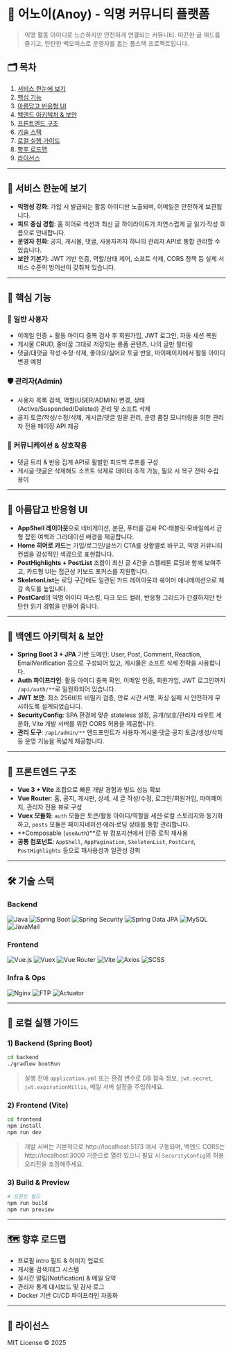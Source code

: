 # 📝 어노이(Anoy) - 익명 커뮤니티 플랫폼

> 익명 활동 아이디로 느슨하지만 안전하게 연결되는 커뮤니티. 따끈한 글 피드를 즐기고, 탄탄한 백오피스로 운영자를 돕는 풀스택 프로젝트입니다.

## 🗂️ 목차
1. [서비스 한눈에 보기](#-서비스-한눈에-보기)
2. [핵심 기능](#-핵심-기능)
3. [아름답고 반응형 UI](#-아름답고-반응형-ui)
4. [백엔드 아키텍처 & 보안](#-백엔드-아키텍처--보안)
5. [프론트엔드 구조](#-프론트엔드-구조)
6. [기술 스택](#-기술-스택)
7. [로컬 실행 가이드](#-로컬-실행-가이드)
8. [향후 로드맵](#-향후-로드맵)
9. [라이선스](#-라이선스)

---

## 🚀 서비스 한눈에 보기
- **익명성 강화**: 가입 시 발급되는 활동 아이디만 노출되며, 이메일은 안전하게 보관됩니다.
- **피드 중심 경험**: 홈 히어로 섹션과 최신 글 하이라이트가 자연스럽게 글 읽기·작성 흐름으로 안내합니다.
- **운영자 친화**: 공지, 게시물, 댓글, 사용자까지 하나의 관리자 API로 통합 관리할 수 있습니다.
- **보안 기본기**: JWT 기반 인증, 역할/상태 제어, 소프트 삭제, CORS 정책 등 실제 서비스 수준의 방어선이 갖춰져 있습니다.

---

## 🎯 핵심 기능
### 👤 일반 사용자
- 이메일 인증 + 활동 아이디 중복 검사 후 회원가입, JWT 로그인, 자동 세션 복원
- 게시물 CRUD, 줄바꿈 그대로 저장되는 롱폼 콘텐츠, 나의 글만 필터링
- 댓글/대댓글 작성·수정·삭제, 좋아요/싫어요 토글 반응, 마이페이지에서 활동 아이디 변경 예정

### 🛡️ 관리자(Admin)
- 사용자 목록 검색, 역할(USER/ADMIN) 변경, 상태(Active/Suspended/Deleted) 관리 및 소프트 삭제
- 공지 토글/작성/수정/삭제, 게시글/댓글 일괄 관리, 운영 품질 모니터링을 위한 관리자 전용 페이징 API 제공

### 💬 커뮤니케이션 & 상호작용
- 댓글 트리 & 반응 집계 API로 활발한 피드백 루프를 구성
- 게시글·댓글은 삭제해도 소프트 삭제로 데이터 추적 가능, 필요 시 복구 전략 수립 용이

---

## 🎨 아름답고 반응형 UI
- **AppShell 레이아웃**으로 네비게이션, 본문, 푸터를 감싸 PC·태블릿·모바일에서 균형 잡힌 여백과 그라데이션 배경을 제공합니다.
- **Home 히어로 카드**는 가입/로그인/글쓰기 CTA를 상황별로 바꾸고, 익명 커뮤니티 컨셉을 감성적인 색감으로 표현합니다.
- **PostHighlights + PostList** 조합이 최신 글 4건을 스켈레톤 로딩과 함께 보여주고, 카드형 UI는 접근성 키보드 포커스를 지원합니다.
- **SkeletonList**는 로딩 구간에도 일관된 카드 레이아웃과 쉐이머 애니메이션으로 체감 속도를 높입니다.
- **PostCard**의 익명 아이디 마스킹, 다크 모드 컬러, 반응형 그리드가 간결하지만 탄탄한 읽기 경험을 만들어 줍니다.

---

## 🔐 백엔드 아키텍처 & 보안
- **Spring Boot 3 + JPA** 기반 도메인: User, Post, Comment, Reaction, EmailVerification 등으로 구성되어 있고, 게시물은 소프트 삭제 전략을 사용합니다.
- **Auth 파이프라인**: 활동 아이디 중복 확인, 이메일 인증, 회원가입, JWT 로그인까지 `/api/auth/**`로 일원화되어 있습니다.
- **JWT 보안**: 최소 256비트 비밀키 검증, 만료 시간 서명, 파싱 실패 시 안전하게 무시하도록 설계되었습니다.
- **SecurityConfig**: SPA 환경에 맞춘 stateless 설정, 공개/보호/관리자 라우트 세분화, Vite 개발 서버를 위한 CORS 허용을 제공합니다.
- **관리 도구**: `/api/admin/**` 엔드포인트가 사용자·게시물·댓글·공지 토글/생성/삭제 등 운영 기능을 폭넓게 제공합니다.

---

## 🧭 프론트엔드 구조
- **Vue 3 + Vite** 조합으로 빠른 개발 경험과 빌드 성능 확보
- **Vue Router**: 홈, 공지, 게시판, 상세, 새 글 작성/수정, 로그인/회원가입, 마이페이지, 관리자 전용 뷰로 구성
- **Vuex 모듈화**: `auth` 모듈은 토큰/활동 아이디/역할을 세션·로컬 스토리지와 동기화하고, `posts` 모듈은 페이지네이션·에러·로딩 상태를 통합 관리합니다.
- **Composable (`useAuth`)**로 뷰 컴포지션에서 인증 로직 재사용
- **공통 컴포넌트**: `AppShell`, `AppPagination`, `SkeletonList`, `PostCard`, `PostHighlights` 등으로 재사용성과 일관성 강화

---

## 🛠 기술 스택

### Backend
![Java](https://img.shields.io/badge/Java_17-007396?style=flat&logo=java&logoColor=white)
![Spring Boot](https://img.shields.io/badge/Spring_Boot_3-6DB33F?style=flat&logo=spring-boot&logoColor=white)
![Spring Security](https://img.shields.io/badge/Spring_Security-6DB33F?style=flat&logo=spring-security&logoColor=white)
![Spring Data JPA](https://img.shields.io/badge/Spring_Data_JPA-59666C?style=flat&logo=hibernate)
![MySQL](https://img.shields.io/badge/MySQL_8-4479A1?style=flat&logo=mysql&logoColor=white)
![JavaMail](https://img.shields.io/badge/Spring_Mail-007396?style=flat&logo=gmail&logoColor=white)

### Frontend
![Vue.js](https://img.shields.io/badge/Vue_3-35495E?style=flat&logo=vuedotjs&logoColor=4FC08D)
![Vuex](https://img.shields.io/badge/Vuex-35495E?style=flat&logo=vuedotjs&logoColor=4FC08D)
![Vue Router](https://img.shields.io/badge/Vue_Router-35495E?style=flat&logo=vuedotjs&logoColor=4FC08D)
![Vite](https://img.shields.io/badge/Vite-646CFF?style=flat&logo=vite&logoColor=FFD62E)
![Axios](https://img.shields.io/badge/Axios-671DDF?style=flat&logo=axios&logoColor=white)
![SCSS](https://img.shields.io/badge/SCSS-CC6699?style=flat&logo=sass&logoColor=white)

### Infra & Ops
![Nginx](https://img.shields.io/badge/Nginx-009639?style=flat&logo=nginx&logoColor=white)
![FTP](https://img.shields.io/badge/FTP-FF8C00?style=flat&logo=files&logoColor=white)
![Actuator](https://img.shields.io/badge/Spring_Actuator-6DB33F?style=flat&logo=spring)

---

## 🧪 로컬 실행 가이드
### 1) Backend (Spring Boot)
```bash
cd backend
./gradlew bootRun
```
> 실행 전에 `application.yml` 또는 환경 변수로 DB 접속 정보, `jwt.secret`, `jwt.expirationMillis`, 메일 서버 설정을 주입하세요.

### 2) Frontend (Vite)
```bash
cd frontend
npm install
npm run dev
```
> 개발 서버는 기본적으로 http://localhost:5173 에서 구동되며, 백엔드 CORS는 http://localhost:3000 기준으로 열려 있으니 필요 시 `SecurityConfig`의 허용 오리진을 조정해주세요.

### 3) Build & Preview
```bash
# 프론트 빌드
npm run build
npm run preview
```

---

## 🗺 향후 로드맵
- 프로필 intro 필드 & 이미지 업로드
- 게시물 검색/태그 시스템
- 실시간 알림(Notification) & 메일 요약
- 관리자 통계 대시보드 및 감사 로그
- Docker 기반 CI/CD 파이프라인 자동화

---

## 📄 라이선스
MIT License © 2025
